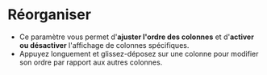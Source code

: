 # **Réorganiser**

- Ce paramètre vous permet d'**ajuster l'ordre des colonnes** et d'**activer ou désactiver** l'affichage de colonnes spécifiques.
- Appuyez longuement et glissez-déposez sur une colonne pour modifier son ordre par rapport aux autres colonnes.

